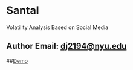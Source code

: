 # Santal
Volatility Analysis Based on Social Media

## Author Email: dj2194@nyu.edu


##[Demo](https://github.com/TigaJi/Santal/blob/main/Demo.ipynb)

